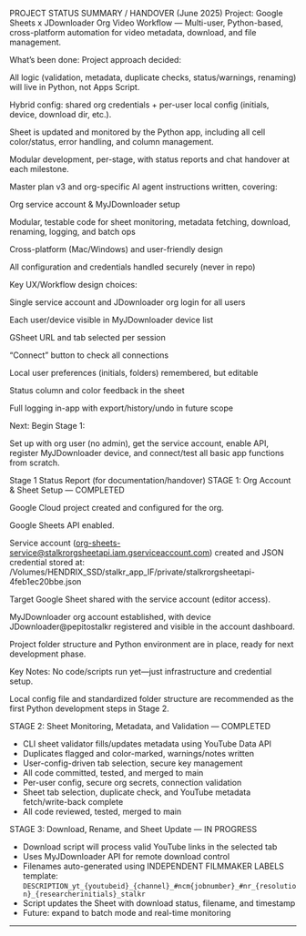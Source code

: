 PROJECT STATUS SUMMARY / HANDOVER (June 2025)
Project:
Google Sheets x JDownloader Org Video Workflow — Multi-user, Python-based, cross-platform automation for video metadata, download, and file management.

What’s been done:
Project approach decided:

All logic (validation, metadata, duplicate checks, status/warnings, renaming) will live in Python, not Apps Script.

Hybrid config: shared org credentials + per-user local config (initials, device, download dir, etc.).

Sheet is updated and monitored by the Python app, including all cell color/status, error handling, and column management.

Modular development, per-stage, with status reports and chat handover at each milestone.

Master plan v3 and org-specific AI agent instructions written, covering:

Org service account & MyJDownloader setup

Modular, testable code for sheet monitoring, metadata fetching, download, renaming, logging, and batch ops

Cross-platform (Mac/Windows) and user-friendly design

All configuration and credentials handled securely (never in repo)

Key UX/Workflow design choices:

Single service account and JDownloader org login for all users

Each user/device visible in MyJDownloader device list

GSheet URL and tab selected per session

“Connect” button to check all connections

Local user preferences (initials, folders) remembered, but editable

Status column and color feedback in the sheet

Full logging in-app with export/history/undo in future scope

Next:
Begin Stage 1:

Set up with org user (no admin), get the service account, enable API, register MyJDownloader device, and connect/test all basic app functions from scratch.

Stage 1 Status Report (for documentation/handover)
STAGE 1: Org Account & Sheet Setup — COMPLETED

Google Cloud project created and configured for the org.

Google Sheets API enabled.

Service account (org-sheets-service@stalkrorgsheetapi.iam.gserviceaccount.com) created and JSON credential stored at:
/Volumes/HENDRIX_SSD/stalkr_app_IF/private/stalkrorgsheetapi-4feb1ec20bbe.json

Target Google Sheet shared with the service account (editor access).

MyJDownloader org account established, with device JDownloader@pepitostalkr registered and visible in the account dashboard.

Project folder structure and Python environment are in place, ready for next development phase.

Key Notes:
No code/scripts run yet—just infrastructure and credential setup.

Local config file and standardized folder structure are recommended as the first Python development steps in Stage 2.

STAGE 2: Sheet Monitoring, Metadata, and Validation — COMPLETED

- CLI sheet validator fills/updates metadata using YouTube Data API
- Duplicates flagged and color-marked, warnings/notes written
- User-config-driven tab selection, secure key management
- All code committed, tested, and merged to main
- Per-user config, secure org secrets, connection validation
- Sheet tab selection, duplicate check, and YouTube metadata fetch/write-back complete
- All code reviewed, tested, merged to main

STAGE 3: Download, Rename, and Sheet Update — IN PROGRESS

- Download script will process valid YouTube links in the selected tab
- Uses MyJDownloader API for remote download control
- Filenames auto-generated using INDEPENDENT FILMMAKER LABELS template:
  `DESCRIPTION_yt_{youtubeid}_{channel}_#ncm{jobnumber}_#nr_{resolution}_{researcherinitials}_stalkr`
- Script updates the Sheet with download status, filename, and timestamp
- Future: expand to batch mode and real-time monitoring

---

